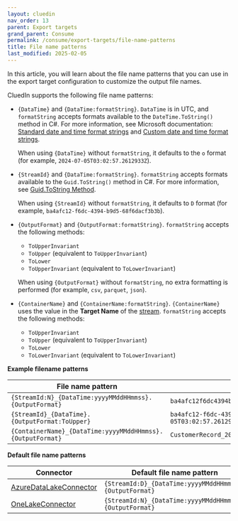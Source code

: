 ```yaml
---
layout: cluedin
nav_order: 13
parent: Export targets
grand_parent: Consume
permalink: /consume/export-targets/file-name-patterns
title: File name patterns
last_modified: 2025-02-05
---
```


In this article, you will learn about the file name patterns that you can use in the export target configuration to customize the output file names.

CluedIn supports the following file name patterns:

- `{DataTime}` and `{DataTime:formatString}`. `DataTime` is in UTC, and `formatString` accepts formats available to the `DateTime.ToString()` method in C#. For more information, see Microsoft documentation: [Standard date and time format strings](https://learn.microsoft.com/en-us/dotnet/standard/base-types/standard-date-and-time-format-strings) and [Custom date and time format strings](https://learn.microsoft.com/en-us/dotnet/standard/base-types/custom-date-and-time-format-strings).

    When using `{DataTime}` without `formatString`, it defaults to the `o` format (for example, `2024-07-05T03:02:57.2612933Z`).

- `{StreamId}` and `{DataTime:formatString}`. `formatString` accepts formats available to the `Guid.ToString()` method in C#. For more information, see [Guid.ToString Method](https://learn.microsoft.com/en-us/dotnet/api/system.guid.tostring?view=net-8.0).

    When using `{StreamId}` without `formatString`, it defaults to `D` format (for example, `ba4afc12-f6dc-4394-b9d5-68f6dacf3b3b`).

- `{OutputFormat}` and `{OutputFormat:formatString}`. `formatString` accepts the following methods:

    - `ToUpperInvariant`
    - `ToUpper` (equivalent to `ToUpperInvariant`)
    - `ToLower`
    - `ToUpperInvariant` (equivalent to `ToLowerInvariant`)

    When using `{OutputFormat}` without `formatString`, no extra formatting is performed (for example, `csv`, `parquet`, `json`).

- `{ContainerName}` and `{ContainerName:formatString}`. `{ContainerName}` uses the value in the **Target Name** of the [stream](/consume/streams/create-a-stream#configure-an-export-target). `formatString` accepts the following methods:

    - `ToUpperInvariant`
    - `ToUpper` (equivalent to `ToUpperInvariant`)
    - `ToLower`
    - `ToLowerInvariant` (equivalent to `ToLowerInvariant`)

**Example filename patterns**

| File name pattern  | Example output  |
|--|--|
| `{StreamId:N}_{DataTime:yyyyMMddHHmmss}.{OutputFormat}` | `ba4afc12f6dc4394b9d568f6dacf3b3b_20240705030355.parquet` |
| `{StreamId}_{DataTime}.{OutputFormat:ToUpper}` | `ba4afc12-f6dc-4394-b9d5-68f6dacf3b3b_2024-07-05T03:02:57.2612933Z.PARQUET` |
| `{ContainerName}_{DataTime:yyyyMMddHHmmss}.{OutputFormat}` | `CustomerRecord_20240705030355.parquet` |

**Default file name patterns**

| Connector | Default file name pattern |
|--|--|
| [AzureDataLakeConnector](/consume/export-targets/adl-connector) | `{StreamId:D}_{DataTime:yyyyMMddHHmmss}.{OutputFormat}` |
| [OneLakeConnector](/consume/export-targets/onelake-connector) | `{StreamId:N}_{DataTime:yyyyMMddHHmmss}.{OutputFormat}` |